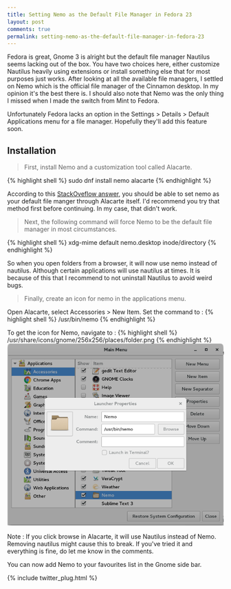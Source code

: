```yaml
---
title: Setting Nemo as the Default File Manager in Fedora 23
layout: post
comments: true
permalink: setting-nemo-as-the-default-file-manager-in-fedora-23
---
```

Fedora is great, Gnome 3 is alright but the default file manager Nautilus seems lacking out of the box. You have two choices here, either customize Nautilus heavily using extensions or install something else that for most purposes just works. After looking at all the available file managers, I settled on Nemo which is the official file manager of the Cinnamon desktop. In my opinion it's the best there is. I should also note that Nemo was the only thing I missed when I made the switch from Mint to Fedora.

Unfortunately Fedora lacks an option in the Settings > Details > Default Applications menu for a file manager. Hopefully they'll add this feature soon.

## Installation

> First, install Nemo and a customization tool called Alacarte.

{% highlight shell %}
sudo dnf install nemo alacarte
{% endhighlight %}

According to this [StackOveflow answer](https://ask.fedoraproject.org/en/question/9759/how-do-i-use-the-nemo-file-browser-as-default-instead-of-nautilus/), you should be able to set nemo as your default file manger through Alacarte itself. I'd recommend you try that method first before continuing. In my case, that didn't work.

> Next, the following command will force Nemo to be the default file manager in most circumstances. 

{% highlight shell %}
xdg-mime default nemo.desktop inode/directory
{% endhighlight %}

So when you open folders from a browser, it will now use nemo instead of nautilus. Although certain applications will use nautilus at times. It is because of this that I recommend to not uninstall Nautilus to avoid weird bugs.

> Finally, create an icon for nemo in the applications menu.

Open Alacarte, select Accessories > New Item.
Set the command to :
{% highlight shell %}
/usr/bin/nemo
{% endhighlight %}

To get the icon for Nemo, navigate to : 
{% highlight shell %}
/usr/share/icons/gnome/256x256/places/folder.png
{% endhighlight %}
![Nemo](/assets/nemo.png)

Note : If you click browse in Alacarte, it will use Nautilus instead of Nemo. Removing nautilus might cause this to break. If you've tried it and everything is fine, do let me know in the comments.

You can now add Nemo to your favourites list in the Gnome side bar.

{% include twitter_plug.html %}